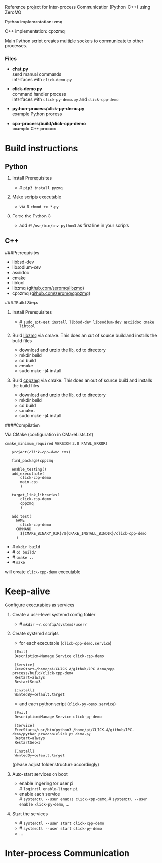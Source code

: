 Reference project for Inter-process Communication (Python, C++) using ZeroMQ

Python implementation: zmq

C++ implementation: cppzmq

Main Python script creates multiple sockets to communicate to other processes.

### Files

- **chat.py** \
  send manual commands \
  interfaces with ``click-demo.py``

- **click-demo.py** \
  command handler process \
  interfaces with ``click-py-demo.py`` and ``click-cpp-demo``
  
- **python-process/click-py-demo.py** \
  example Python process

- **cpp-process/build/click-cpp-demo** \
  example C++ process

# Build instructions
## Python

1. Install Prerequisites
   - \# ``pip3 install pyzmq``

2. Make scripts executable
   - via \# ``chmod +x *.py``

3. Force the Python 3
   - add ``#!/usr/bin/env python3`` as first line in your scripts

## C++
###Prerequisites
- libbsd-dev
- libsodium-dev
- asciidoc
- cmake
- libtool
- libzmq ([github.com/zeromq/libzmq](https://github.com/zeromq/libzmq))
- cppzmq ([github.com/zeromq/cppzmq](https://github.com/zeromq/cppzmq))

####Build Steps

1. Install Prerequisites
   - \# ``sudo apt-get install libbsd-dev libsodium-dev asciidoc cmake libtool``

2. Build [libzmq](https://github.com/zeromq/libzmq) via cmake. This does an out of source build and installs the build files
   - download and unzip the lib, cd to directory
   - mkdir build
   - cd build
   - cmake ..
   - sudo make -j4 install

3. Build [cppzmq](https://github.com/zeromq/cppzmq) via cmake. This does an out of source build and installs the build files
   - download and unzip the lib, cd to directory
   - mkdir build
   - cd build
   - cmake ..
   - sudo make -j4 install
   
####Compilation

Via CMake (configuration in CMakeLists.txt)

```
cmake_minimum_required(VERSION 3.0 FATAL_ERROR)
   
   project(click-cpp-demo CXX)
   
   find_package(cppzmq)
   
   enable_testing()
   add_executable(
       click-cpp-demo
       main.cpp
       )
   
   target_link_libraries(
       click-cpp-demo
       cppzmq
       )
   
   add_test(
     NAME
       click-cpp-demo
     COMMAND
       ${CMAKE_BINARY_DIR}/${CMAKE_INSTALL_BINDIR}/click-cpp-demo
     )
```

- \# ``mkdir build``
- \# ``cd build/``
- \# ``cmake ..``
- \# ``make``

will create ``click-cpp-demo`` executable

# Keep-alive

Configure executables as services

1. Create a user-level systemd config folder
   - \# ``mkdir ~/.config/systemd/user/``

2. Create systemd scripts 
   - for each executable (``click-cpp-demo.service``)
    ```
     [Unit]
     Description=Manage Service click-cpp-demo
     
     [Service]
     ExecStart=/home/pi/CLICK-A/github/IPC-demo/cpp-process/build/click-cpp-demo
     Restart=always
     RestartSec=3
     
     [Install]
     WantedBy=default.target
   ```
      
   - and each python script (``click-py-demo.service``)
    ```
     [Unit]
     Description=Manage Service click-py-demo
     
     [Service]
     ExecStart=/usr/bin/python3 /home/pi/CLICK-A/github/IPC-demo/python-process/click-py-demo.py
     Restart=always
     RestartSec=3
     
     [Install]
     WantedBy=default.target
   ```
   
   (please adjust folder structure accordingly)

3. Auto-start services on boot
   - enable lingering for user pi \
   \# ``loginctl enable-linger pi``
   - enable each service \
   \# ``systemctl --user enable click-cpp-demo``, \# ``systemctl --user enable click-py-demo``, ...

4. Start the services
   - \# ``systemctl --user start click-cpp-demo``
   - \# ``systemctl --user start click-py-demo``
   - ...
   
# Inter-process Communication

